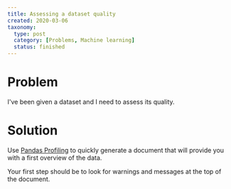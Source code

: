 ```yaml
---
title: Assessing a dataset quality
created: 2020-03-06
taxonomy:
  type: post
  category: [Problems, Machine learning]
  status: finished
---
```


# Problem
I've been given a dataset and I need to assess its quality.

# Solution
Use [Pandas Profiling](https://github.com/pandas-profiling/pandas-profiling) to quickly generate a document that will provide you with a first overview of the data.

Your first step should be to look for warnings and messages at the top of the document.
